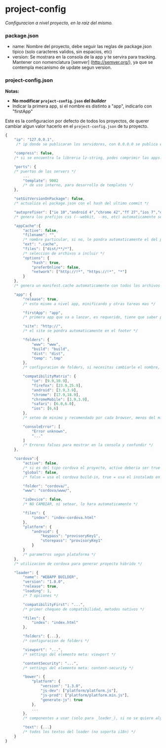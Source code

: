 # project-config

_Configuracion a nivel proyecto, en la raiz del mismo._


### package.json
* name: Nombre del proyecto, debe seguir las reglas de package.json tipico (solo caracteres validos, sin espacios, etc)
* version: Se mostrara en la consola de la app y te servira para tracking. Mantener con nomenclatura [semver] (http://semver.org/), ya que se contempla mecanismo de update segun version.

### project-config.json

**Notas:**
* **No modificar `project-config.json` del _builder_**
* Indicar la primera app, si el nombre es distinto a "app", indicarlo con "firstApp"


Este es la configuracion por defecto de todos los proyectos, de querer cambiar algun valor hacerlo en el `project-config.json` de tu proyecto.

```javascript
{
	"ip": "127.0.0.1",
	 /* ip donde se publicaran los servidores, con 0.0.0.0 se publica en todas y se puede acceder desde la LAN */

	"compress": false,
	/* si se encuentra la libreria lz-string, podes comprimir las apps. */

	"ports": {
	/* puertos de los servers */
		...
		"template": 9002
		/* de uso interno, para desarrollo de templates */
	},

	"setGitVersionOnPackage": false,
	/* actualiza el package.json con el hash del ultimo commit */

	"autoprefixer": ["ie 10","android 4","chrome 42","ff 27","ios 7","opera 19","safari 7"],
	/* genera los prefijos css (--webkit, --ms, etc) automaticamente segun versiones configuradas aqui. */

	"appCache":{
		"active": false,
		"filename": "",
		/* nombre particular, si no, le pondra automaticamente el del proyecto */
		"ext": ".cache",
		"files": ["dist/**/*"],
		/* seleccion de archivos a incluir */
		"options": {
			"hash": true,
			"preferOnline": false,
			"network": ["http://!*", "https://!*", "*"]
		}
	},
	/* genera un manifest.cache automaticamente con todos los archivos del proyecto */

	"app": {
		"release": true,
		/* esto mismo a nivel app, minificando y otras tareas mas */

		"firstApp": "app",
		/* primera app que va a lanzar, es requerido, tiene que saber por donde empieza el flujo */

		"site": "http://",
		/* el site se pondra automaticamente en el footer */

		"folders": {
			"www": "www",
			"build": "build",
			"dist": "dist",
			"temp": ".tmp"
		},
		/* configuracion de folders, si necesitas cambiarle el nombre, directamente desde aqui */

		"compatibilityMatrix": {
			"ie": [9.9,10.9],
			"firefox": [23.9,25.9],
			"android": [3.9,3.9],
			"chrome": [17.9,18.9],
			"chromeMobile": [3.9,3.9],
			"safari": [6.0,6.0],
			"ios": [6,6]
		},
		/* seteo de minimo y recomendado por cada browser, menos del minimo da error (panic) y recomienda updatear o usar otro (ver "text"), deberia haber correlaccion con autoprefixer */

		"consoleError": [
			"Error unknown",
			"..."
		]
		/* Errores falsos para mostrar en la consola y confundir */
	},

	"cordova":{
		"active": false,
		/* si es del tipo cordova el proyecto, active deberia ser true */
		"global": false,
		/* false = usa el cordova build-in, true = usa el instalado en global via npm  */

		"folder": "cordova/",
		"www": "cordova/www/",

		"isDevice": false,
		/* NO CAMBIAR, ni setear, lo hara automaticamente */

		"files": {
			"index": "index-cordova.html"
		},
		"platform": {
			"android": {
				"keypass": "provisoryKey1",
				"storepass": "provisoryKey1"
			}
		}
		/* parametros segun plataforma */
	},
	/* utilizacion de cordova para generar proyecto hibrido */

	"loader": {
		"name": "WEBAPP BUILDER",
		"version": "1.0.0",
		"release": true,
		"loading": 1,
		/* 7 opciones */

		"compatibilityFirst": "...",
		/* primer chequeo de compatibilidad, metodos nativos */

		"files": {
			"index": "index.html"
		},

		"folders": {...},
		/* configuracion de folders */

		"viewport": "...",
		/* settings del elemento meta: viewport */

		"contentSecurity": "...",
		/* settings del elemento meta: content-security */

		"bower": {
			"platform": {
				"version": "1.3.0",
				"js-dev": ["platform/platform.js"],
				"js-prod": ["platform/platform.min.js"],
				"generate-js": true
			},
			...
		},
		/* componentes a usar (solo para _loader_), si no se quiere alguno de los por default, en el config del proyecto setearle null. Tambien soporta la generacion de los minificados si es que la libreria no lo provee, usar "generate-js": true */

		"text": {...}
		/* todos los textos del loader (no soporta i18n) */
	}
}
```
